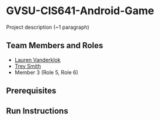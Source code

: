 # GVSU-CIS641-Android-Game

Project description (~1 paragraph)

## Team Members and Roles

* [Lauren Vanderklok](https://github.com/Lauren-Vanderklok/CIS641-HW2-Vanderklok)
* [Trey Smith](https://github.com/Treybuchet116/it-CIS641-HW2-Smith.git)
* Member 3 (Role 5, Role 6)

## Prerequisites

## Run Instructions
